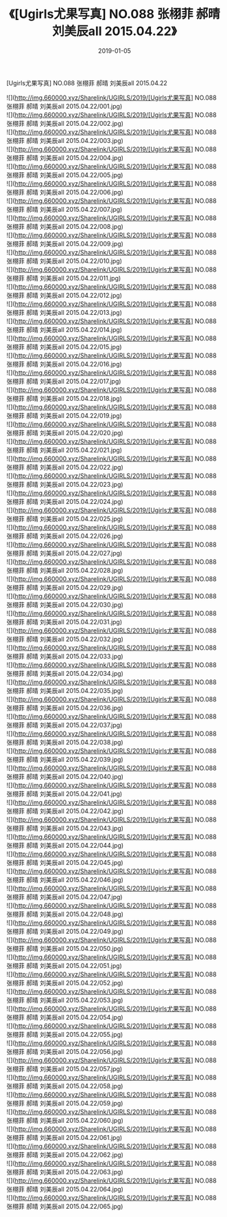 ﻿---
layout: post
title:  《[Ugirls尤果写真] NO.088 张栩菲 郝晴 刘美辰all 2015.04.22》
date:   2019-01-05
img: http://img.660000.xyz/Sharelink/UGIRLS/2019/[Ugirls尤果写真] NO.088 张栩菲 郝晴 刘美辰all 2015.04.22/000.jpg
categories: [美女, 清纯, 唯美]
---

[Ugirls尤果写真] NO.088 张栩菲 郝晴 刘美辰all 2015.04.22

 ![](http://img.660000.xyz/Sharelink/UGIRLS/2019/[Ugirls尤果写真] NO.088 张栩菲 郝晴 刘美辰all 2015.04.22/001.jpg) <br>![](http://img.660000.xyz/Sharelink/UGIRLS/2019/[Ugirls尤果写真] NO.088 张栩菲 郝晴 刘美辰all 2015.04.22/002.jpg) <br>![](http://img.660000.xyz/Sharelink/UGIRLS/2019/[Ugirls尤果写真] NO.088 张栩菲 郝晴 刘美辰all 2015.04.22/003.jpg) <br>![](http://img.660000.xyz/Sharelink/UGIRLS/2019/[Ugirls尤果写真] NO.088 张栩菲 郝晴 刘美辰all 2015.04.22/004.jpg) <br>![](http://img.660000.xyz/Sharelink/UGIRLS/2019/[Ugirls尤果写真] NO.088 张栩菲 郝晴 刘美辰all 2015.04.22/005.jpg) <br>![](http://img.660000.xyz/Sharelink/UGIRLS/2019/[Ugirls尤果写真] NO.088 张栩菲 郝晴 刘美辰all 2015.04.22/006.jpg) <br>![](http://img.660000.xyz/Sharelink/UGIRLS/2019/[Ugirls尤果写真] NO.088 张栩菲 郝晴 刘美辰all 2015.04.22/007.jpg) <br>![](http://img.660000.xyz/Sharelink/UGIRLS/2019/[Ugirls尤果写真] NO.088 张栩菲 郝晴 刘美辰all 2015.04.22/008.jpg) <br>![](http://img.660000.xyz/Sharelink/UGIRLS/2019/[Ugirls尤果写真] NO.088 张栩菲 郝晴 刘美辰all 2015.04.22/009.jpg) <br>![](http://img.660000.xyz/Sharelink/UGIRLS/2019/[Ugirls尤果写真] NO.088 张栩菲 郝晴 刘美辰all 2015.04.22/010.jpg) <br>![](http://img.660000.xyz/Sharelink/UGIRLS/2019/[Ugirls尤果写真] NO.088 张栩菲 郝晴 刘美辰all 2015.04.22/011.jpg) <br>![](http://img.660000.xyz/Sharelink/UGIRLS/2019/[Ugirls尤果写真] NO.088 张栩菲 郝晴 刘美辰all 2015.04.22/012.jpg) <br>![](http://img.660000.xyz/Sharelink/UGIRLS/2019/[Ugirls尤果写真] NO.088 张栩菲 郝晴 刘美辰all 2015.04.22/013.jpg) <br>![](http://img.660000.xyz/Sharelink/UGIRLS/2019/[Ugirls尤果写真] NO.088 张栩菲 郝晴 刘美辰all 2015.04.22/014.jpg) <br>![](http://img.660000.xyz/Sharelink/UGIRLS/2019/[Ugirls尤果写真] NO.088 张栩菲 郝晴 刘美辰all 2015.04.22/015.jpg) <br>![](http://img.660000.xyz/Sharelink/UGIRLS/2019/[Ugirls尤果写真] NO.088 张栩菲 郝晴 刘美辰all 2015.04.22/016.jpg) <br>![](http://img.660000.xyz/Sharelink/UGIRLS/2019/[Ugirls尤果写真] NO.088 张栩菲 郝晴 刘美辰all 2015.04.22/017.jpg) <br>![](http://img.660000.xyz/Sharelink/UGIRLS/2019/[Ugirls尤果写真] NO.088 张栩菲 郝晴 刘美辰all 2015.04.22/018.jpg) <br>![](http://img.660000.xyz/Sharelink/UGIRLS/2019/[Ugirls尤果写真] NO.088 张栩菲 郝晴 刘美辰all 2015.04.22/019.jpg) <br>![](http://img.660000.xyz/Sharelink/UGIRLS/2019/[Ugirls尤果写真] NO.088 张栩菲 郝晴 刘美辰all 2015.04.22/020.jpg) <br>![](http://img.660000.xyz/Sharelink/UGIRLS/2019/[Ugirls尤果写真] NO.088 张栩菲 郝晴 刘美辰all 2015.04.22/021.jpg) <br>![](http://img.660000.xyz/Sharelink/UGIRLS/2019/[Ugirls尤果写真] NO.088 张栩菲 郝晴 刘美辰all 2015.04.22/022.jpg) <br>![](http://img.660000.xyz/Sharelink/UGIRLS/2019/[Ugirls尤果写真] NO.088 张栩菲 郝晴 刘美辰all 2015.04.22/023.jpg) <br>![](http://img.660000.xyz/Sharelink/UGIRLS/2019/[Ugirls尤果写真] NO.088 张栩菲 郝晴 刘美辰all 2015.04.22/024.jpg) <br>![](http://img.660000.xyz/Sharelink/UGIRLS/2019/[Ugirls尤果写真] NO.088 张栩菲 郝晴 刘美辰all 2015.04.22/025.jpg) <br>![](http://img.660000.xyz/Sharelink/UGIRLS/2019/[Ugirls尤果写真] NO.088 张栩菲 郝晴 刘美辰all 2015.04.22/026.jpg) <br>![](http://img.660000.xyz/Sharelink/UGIRLS/2019/[Ugirls尤果写真] NO.088 张栩菲 郝晴 刘美辰all 2015.04.22/027.jpg) <br>![](http://img.660000.xyz/Sharelink/UGIRLS/2019/[Ugirls尤果写真] NO.088 张栩菲 郝晴 刘美辰all 2015.04.22/028.jpg) <br>![](http://img.660000.xyz/Sharelink/UGIRLS/2019/[Ugirls尤果写真] NO.088 张栩菲 郝晴 刘美辰all 2015.04.22/029.jpg) <br>![](http://img.660000.xyz/Sharelink/UGIRLS/2019/[Ugirls尤果写真] NO.088 张栩菲 郝晴 刘美辰all 2015.04.22/030.jpg) <br>![](http://img.660000.xyz/Sharelink/UGIRLS/2019/[Ugirls尤果写真] NO.088 张栩菲 郝晴 刘美辰all 2015.04.22/031.jpg) <br>![](http://img.660000.xyz/Sharelink/UGIRLS/2019/[Ugirls尤果写真] NO.088 张栩菲 郝晴 刘美辰all 2015.04.22/032.jpg) <br>![](http://img.660000.xyz/Sharelink/UGIRLS/2019/[Ugirls尤果写真] NO.088 张栩菲 郝晴 刘美辰all 2015.04.22/033.jpg) <br>![](http://img.660000.xyz/Sharelink/UGIRLS/2019/[Ugirls尤果写真] NO.088 张栩菲 郝晴 刘美辰all 2015.04.22/034.jpg) <br>![](http://img.660000.xyz/Sharelink/UGIRLS/2019/[Ugirls尤果写真] NO.088 张栩菲 郝晴 刘美辰all 2015.04.22/035.jpg) <br>![](http://img.660000.xyz/Sharelink/UGIRLS/2019/[Ugirls尤果写真] NO.088 张栩菲 郝晴 刘美辰all 2015.04.22/036.jpg) <br>![](http://img.660000.xyz/Sharelink/UGIRLS/2019/[Ugirls尤果写真] NO.088 张栩菲 郝晴 刘美辰all 2015.04.22/037.jpg) <br>![](http://img.660000.xyz/Sharelink/UGIRLS/2019/[Ugirls尤果写真] NO.088 张栩菲 郝晴 刘美辰all 2015.04.22/038.jpg) <br>![](http://img.660000.xyz/Sharelink/UGIRLS/2019/[Ugirls尤果写真] NO.088 张栩菲 郝晴 刘美辰all 2015.04.22/039.jpg) <br>![](http://img.660000.xyz/Sharelink/UGIRLS/2019/[Ugirls尤果写真] NO.088 张栩菲 郝晴 刘美辰all 2015.04.22/040.jpg) <br>![](http://img.660000.xyz/Sharelink/UGIRLS/2019/[Ugirls尤果写真] NO.088 张栩菲 郝晴 刘美辰all 2015.04.22/041.jpg) <br>![](http://img.660000.xyz/Sharelink/UGIRLS/2019/[Ugirls尤果写真] NO.088 张栩菲 郝晴 刘美辰all 2015.04.22/042.jpg) <br>![](http://img.660000.xyz/Sharelink/UGIRLS/2019/[Ugirls尤果写真] NO.088 张栩菲 郝晴 刘美辰all 2015.04.22/043.jpg) <br>![](http://img.660000.xyz/Sharelink/UGIRLS/2019/[Ugirls尤果写真] NO.088 张栩菲 郝晴 刘美辰all 2015.04.22/044.jpg) <br>![](http://img.660000.xyz/Sharelink/UGIRLS/2019/[Ugirls尤果写真] NO.088 张栩菲 郝晴 刘美辰all 2015.04.22/045.jpg) <br>![](http://img.660000.xyz/Sharelink/UGIRLS/2019/[Ugirls尤果写真] NO.088 张栩菲 郝晴 刘美辰all 2015.04.22/046.jpg) <br>![](http://img.660000.xyz/Sharelink/UGIRLS/2019/[Ugirls尤果写真] NO.088 张栩菲 郝晴 刘美辰all 2015.04.22/047.jpg) <br>![](http://img.660000.xyz/Sharelink/UGIRLS/2019/[Ugirls尤果写真] NO.088 张栩菲 郝晴 刘美辰all 2015.04.22/048.jpg) <br>![](http://img.660000.xyz/Sharelink/UGIRLS/2019/[Ugirls尤果写真] NO.088 张栩菲 郝晴 刘美辰all 2015.04.22/049.jpg) <br>![](http://img.660000.xyz/Sharelink/UGIRLS/2019/[Ugirls尤果写真] NO.088 张栩菲 郝晴 刘美辰all 2015.04.22/050.jpg) <br>![](http://img.660000.xyz/Sharelink/UGIRLS/2019/[Ugirls尤果写真] NO.088 张栩菲 郝晴 刘美辰all 2015.04.22/051.jpg) <br>![](http://img.660000.xyz/Sharelink/UGIRLS/2019/[Ugirls尤果写真] NO.088 张栩菲 郝晴 刘美辰all 2015.04.22/052.jpg) <br>![](http://img.660000.xyz/Sharelink/UGIRLS/2019/[Ugirls尤果写真] NO.088 张栩菲 郝晴 刘美辰all 2015.04.22/053.jpg) <br>![](http://img.660000.xyz/Sharelink/UGIRLS/2019/[Ugirls尤果写真] NO.088 张栩菲 郝晴 刘美辰all 2015.04.22/054.jpg) <br>![](http://img.660000.xyz/Sharelink/UGIRLS/2019/[Ugirls尤果写真] NO.088 张栩菲 郝晴 刘美辰all 2015.04.22/055.jpg) <br>![](http://img.660000.xyz/Sharelink/UGIRLS/2019/[Ugirls尤果写真] NO.088 张栩菲 郝晴 刘美辰all 2015.04.22/056.jpg) <br>![](http://img.660000.xyz/Sharelink/UGIRLS/2019/[Ugirls尤果写真] NO.088 张栩菲 郝晴 刘美辰all 2015.04.22/057.jpg) <br>![](http://img.660000.xyz/Sharelink/UGIRLS/2019/[Ugirls尤果写真] NO.088 张栩菲 郝晴 刘美辰all 2015.04.22/058.jpg) <br>![](http://img.660000.xyz/Sharelink/UGIRLS/2019/[Ugirls尤果写真] NO.088 张栩菲 郝晴 刘美辰all 2015.04.22/059.jpg) <br>![](http://img.660000.xyz/Sharelink/UGIRLS/2019/[Ugirls尤果写真] NO.088 张栩菲 郝晴 刘美辰all 2015.04.22/060.jpg) <br>![](http://img.660000.xyz/Sharelink/UGIRLS/2019/[Ugirls尤果写真] NO.088 张栩菲 郝晴 刘美辰all 2015.04.22/061.jpg) <br>![](http://img.660000.xyz/Sharelink/UGIRLS/2019/[Ugirls尤果写真] NO.088 张栩菲 郝晴 刘美辰all 2015.04.22/062.jpg) <br>![](http://img.660000.xyz/Sharelink/UGIRLS/2019/[Ugirls尤果写真] NO.088 张栩菲 郝晴 刘美辰all 2015.04.22/063.jpg) <br>![](http://img.660000.xyz/Sharelink/UGIRLS/2019/[Ugirls尤果写真] NO.088 张栩菲 郝晴 刘美辰all 2015.04.22/064.jpg) <br>![](http://img.660000.xyz/Sharelink/UGIRLS/2019/[Ugirls尤果写真] NO.088 张栩菲 郝晴 刘美辰all 2015.04.22/065.jpg) <br>